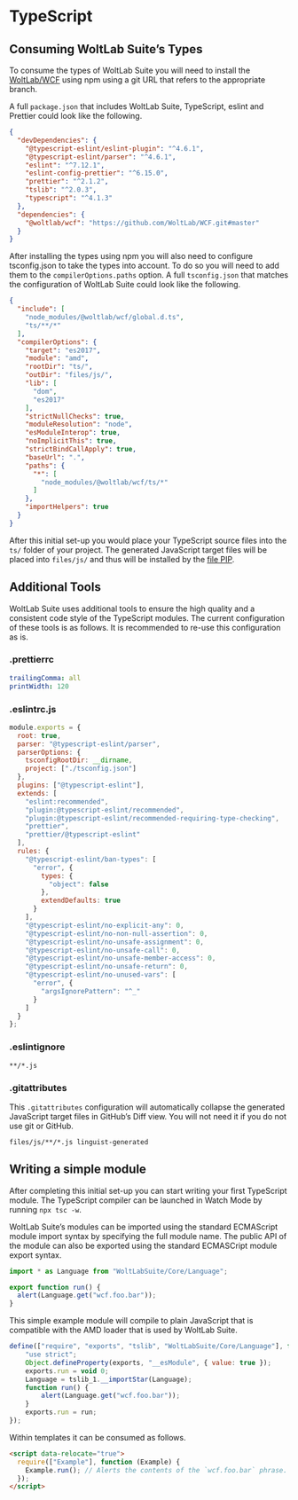 # TypeScript

## Consuming WoltLab Suite’s Types

To consume the types of WoltLab Suite you will need to install the [WoltLab/WCF](https://github.com/WoltLab/WCF) using npm using a git URL that refers to the appropriate branch.

A full `package.json` that includes WoltLab Suite, TypeScript, eslint and Prettier could look like the following.

```json
{
  "devDependencies": {
    "@typescript-eslint/eslint-plugin": "^4.6.1",
    "@typescript-eslint/parser": "^4.6.1",
    "eslint": "^7.12.1",
    "eslint-config-prettier": "^6.15.0",
    "prettier": "^2.1.2",
    "tslib": "^2.0.3",
    "typescript": "^4.1.3"
  },
  "dependencies": {
    "@woltlab/wcf": "https://github.com/WoltLab/WCF.git#master"
  }
}
```

After installing the types using npm you will also need to configure tsconfig.json to take the types into account.
To do so you will need to add them to the `compilerOptions.paths` option.
A full `tsconfig.json` that matches the configuration of WoltLab Suite could look like the following.

```json
{
  "include": [
    "node_modules/@woltlab/wcf/global.d.ts",
    "ts/**/*"
  ],
  "compilerOptions": {
    "target": "es2017",
    "module": "amd",
    "rootDir": "ts/",
    "outDir": "files/js/",
    "lib": [
      "dom",
      "es2017"
    ],
    "strictNullChecks": true,
    "moduleResolution": "node",
    "esModuleInterop": true,
    "noImplicitThis": true,
    "strictBindCallApply": true,
    "baseUrl": ".",
    "paths": {
      "*": [
        "node_modules/@woltlab/wcf/ts/*"
      ]
    },
    "importHelpers": true
  }
}
```

After this initial set-up you would place your TypeScript source files into the `ts/` folder of your project.
The generated JavaScript target files will be placed into `files/js/` and thus will be installed by the [file PIP](../package/pip/file.md).

## Additional Tools

WoltLab Suite uses additional tools to ensure the high quality and a consistent code style of the TypeScript modules.
The current configuration of these tools is as follows.
It is recommended to re-use this configuration as is.

### .prettierrc

```yml
trailingComma: all
printWidth: 120
```

### .eslintrc.js

```javascript
module.exports = {
  root: true,
  parser: "@typescript-eslint/parser",
  parserOptions: {
    tsconfigRootDir: __dirname,
    project: ["./tsconfig.json"]
  },
  plugins: ["@typescript-eslint"],
  extends: [
    "eslint:recommended",
    "plugin:@typescript-eslint/recommended",
    "plugin:@typescript-eslint/recommended-requiring-type-checking",
    "prettier",
    "prettier/@typescript-eslint"
  ],
  rules: {
    "@typescript-eslint/ban-types": [
      "error", {
        types: {
          "object": false
        },
        extendDefaults: true
      }
    ],
    "@typescript-eslint/no-explicit-any": 0,
    "@typescript-eslint/no-non-null-assertion": 0,
    "@typescript-eslint/no-unsafe-assignment": 0,
    "@typescript-eslint/no-unsafe-call": 0,
    "@typescript-eslint/no-unsafe-member-access": 0,
    "@typescript-eslint/no-unsafe-return": 0,
    "@typescript-eslint/no-unused-vars": [
      "error", {
        "argsIgnorePattern": "^_"
      }
    ]
  }
};
```

### .eslintignore

```gitignore
**/*.js
```

### .gitattributes

This `.gitattributes` configuration will automatically collapse the generated JavaScript target files in GitHub’s Diff view.
You will not need it if you do not use git or GitHub.

```gitattributes
files/js/**/*.js linguist-generated
```

## Writing a simple module

After completing this initial set-up you can start writing your first TypeScript module.
The TypeScript compiler can be launched in Watch Mode by running `npx tsc -w`.

WoltLab Suite’s modules can be imported using the standard ECMAScript module import syntax by specifying the full module name.
The public API of the module can also be exported using the standard ECMASCript module export syntax.

```typescript
import * as Language from "WoltLabSuite/Core/Language";

export function run() {
  alert(Language.get("wcf.foo.bar"));
}
```

This simple example module will compile to plain JavaScript that is compatible with the AMD loader that is used by WoltLab Suite.

```javascript
define(["require", "exports", "tslib", "WoltLabSuite/Core/Language"], function (require, exports, tslib_1, Language) {
    "use strict";
    Object.defineProperty(exports, "__esModule", { value: true });
    exports.run = void 0;
    Language = tslib_1.__importStar(Language);
    function run() {
        alert(Language.get("wcf.foo.bar"));
    }
    exports.run = run;
});
```

Within templates it can be consumed as follows.

```html
<script data-relocate="true">
  require(["Example"], function (Example) {
    Example.run(); // Alerts the contents of the `wcf.foo.bar` phrase.
  });
</script>
```

